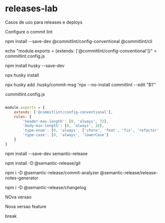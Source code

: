 # releases-lab
Casos de uso para releases e deploys


Configure o commit lint

npm install --save-dev @commitlint/config-conventional @commitlint/cli

echo "module.exports = {extends: ['@commitlint/config-conventional']}" > commitlint.config.js

npm install husky --save-dev

npx husky install

npx husky add .husky/commit-msg  'npx --no-install commitlint --edit "$1"'

commitlint.config.js

```js

module.exports = {
    extends: ['@commitlint/config-conventional'],
    rules: {
        'header-max-length': [0, 'always', 72],
        'body-min-length': [0, 'always', 10],
        'type-enum': [0, 'always', ['chore', 'feat', 'fix', 'refactor', 'docs', 'perf', 'style', 'test', 'build', 'ci', 'revert']],
        'type-case': [0, 'always', 'lowerCase']
    }
}


```

npm install --save-dev semantic-release


npm install -D  @semantic-release/git

npm i -D @semantic-release/commit-analyzer @semantic-release/release-notes-generator

npm i -D @semantic-release/changelog

NOva versao 

Nova versao feature

break